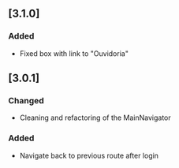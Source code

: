 ## [3.1.0]
### Added
 - Fixed box with link to "Ouvidoria"

## [3.0.1]
### Changed
 - Cleaning and refactoring of the MainNavigator
### Added
 - Navigate back to previous route after login
